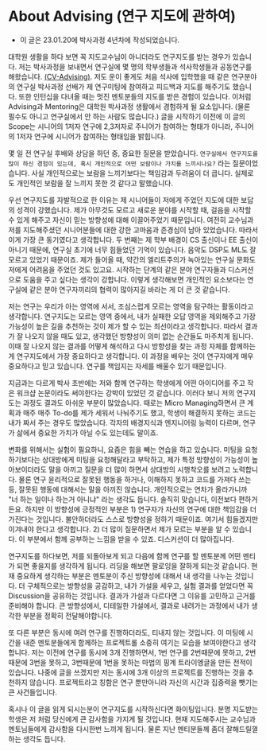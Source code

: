 # About Advising (연구 지도에 관하여)

- 이 글은 23.01.20에 박사과정 4년차에 작성되었습니다.

대학원 생활을 하다 보면 꼭 지도교수님이 아니더라도 연구지도를 받는 경우가 있습니다. 저는 박사과정을 보내면서 연구실에 몇 명의 학부생들과 석사학생들과 공동연구를 해왔습니다. [(CV-Advising)](https://seungheondoh.github.io/assets/cv/CV_seungheon.pdf). 저도 운이 좋게도 처음 석사에 입학했을 때 같은 연구분야의 연구실 박사과정 선배가 제 연구미팅에 참여하고 피드백과 지도를 해주기도 했습니다. 또한 인턴십을 다녀올 때는 멋진 멘토분들의 지도를 받은 경험이 있습니다. 이처럼 Advising과 Mentoring은 대학원 박사과정 생활에서 경험하게 될 요소입니다. (물론 필수도 아니고 연구실에서 안 하는 사람도 많습니다.) 글을 시작하기 이전에 이 글의 Scope는 시니어의 1저자 연구에 2,3저자로 주니어가 참여하는 형태가 아니라, 주니어의 1저자 연구에 시니어가 참여하는 형태임을 밝힙니다.

몇 일 전 연구실 후배와 상담을 하던 중, 중요한 질문을 받았습니다. `연구실에서 연구지도를 많이 하신 경험이 있는데, 혹시 개인적으로 어떤 보람이나 가치를 느끼시나요?` 라는 질문이었습니다. 사실 개인적으로는 보람을 느끼기보다는 책임감과 두려움이 더 큽니다. 실제로도 개인적인 보람을 잘 느끼지 못한 것 같다고 말했습니다.

우선 연구지도를 자발적으로 한 이유는 제 시니어들이 저에게 주었던 지도에 대한 보답의 성격이 강했습니다. 제가 아무것도 모르고 새로운 분야를 시작할 때, 걸음을 시작할 수 있게 해주고 자신이 믿는 방향성에 대해 이끌어주었기 때문입니다. 여전히 교수님과 저를 지도해주셨던 시니어분들에 대한 강한 고마움과 존경심이 남아 있었습니다. 따라서 이게 가장 큰 동기였다고 생각합니다. 두 번째는 제 학부 배경이 CS 출신이나 EE 출신이 아니기 때문에, 연구실 초기에 너무 힘들었던 기억이 있습니다. 음악도 DSP도 ML도 잘 모르고 있었기 때문이죠. 제가 들어올 때, 약간의 엘리트주의가 녹아있는 연구실 문화도 저에게 어려움을 주었던 것도 있고요. 시작하는 단계의 같은 분야 연구자들과 디스커션으로 도움을 주고 싶다는 생각이 강합니다. 이렇게 생각해보면 개인적인 요소보다는 연구실에 같은 분야 연구자끼리의 협력이 많아지길 바라는 게 더 큰 것 같습니다.

저는 연구는 우리가 아는 영역에 서서, 조심스럽게 모르는 영역을 탐구하는 활동이라고 생각합니다. 연구지도는 모르는 영역 중에서, 내가 실패한 오답 영역을 제외해주고 가장 가능성이 높은 길을 추천하는 것이 제가 할 수 있는 최선이라고 생각합니다. 따라서 결과가 잘 나오지 않을 때도 있고, 생각했던 방향성이 의미 없는 순간들도 마주치게 됩니다. 이때 잘 나오지 않는 결과를 어떻게 해석하고 다시 방향성을 찾는 과정 자체를 함께하는게 연구지도에서 가장 중요하다고 생각합니다. 이 과정을 배우는 것이 연구자에게 매우 중요하다고 믿고 있습니다. 연구를 책임지는 자세를 배울수 있기 때문입니다.

지금과는 다르게 박사 초반에는 저와 함께 연구하는 학생에게 어떤 아이디어를 주고 작은 워크샵 논문이라도 써야한다는 강박이 있었던 것 같습니다. 이러다 보니 저의 연구지도는 과정도 결과도 아쉬운 부분이 많았습니다. 때로는 Micro Managing하면서 큰 계획과 매주 매주 To-do를 제가 세워서 나눠주기도 했고, 학생이 해결하지 못하는 코드는 내가 짜서 주는 경우도 많았습니다. 각자의 배경지식과 엔지니어링 능력이 다르며, 연구가 삶에서 중요한 가치가 아닐 수도 있는데도 말이죠.

변화를 위해서는 실험이 필요하니, 요즘은 힘을 빼는 연습을 하고 있습니다. 미팅을 요청하기보다는 상대방에게 미팅을 요청해달라고 부탁하고, 제가 특정 방향성이 가능성이 높아보이더라도 말을 아끼고 질문을 더 많이 하면서 상대방의 시행착오를 보려고 노력합니다. 물론 연구 윤리적으로 잘못된 행동을 하거나, 이해하지 못하고 코드를 가져다 쓰는 등, 잘못된 행동에 대해서는 말을 아끼진 않습니다. 개인적으로는 연차가 올라가니까 "너 하는 일이나 하는거 아니냐" 라는 생각도 듭니다. 솔직히 맞습니다, 이전보다 편하거든요. 하지만 이 방향성에 긍정적인 부분은 1) 연구자가 자신의 연구에 대한 책임감을 더 가진다는 것입니다. 불안하더라도 스스로 방향성을 정하기 때문이죠. 여기서 힘들겠지만 이겨내야 한다고 생각합니다. 2) 더 많이 질문하면서 제가 모르는 부분을 알 수 있습니다. 이 부분에서 함께 공부하는 느낌을 받을 수 있죠. 디스커션이 더 많아집니다.

연구지도를 하다보면, 저를 되돌아보게 되고 다음에 함께 연구를 할 멘토분께 어떤 멘티가 되면 좋을지를 생각하게 됩니다. 리딩을 해보면 팔로잉을 잘하게 되는것 같습니다. 현재 중요하게 생각하는 부분은 멘토분이 주신 방향성에 대해서 내 생각을 나누는 것입니다. 더 구체적으로는 방향성을 공감하고, 내가 가설을 세우고, 실험 결과를 얻었다면 꼭 Discussion을 공유하는 것입니다. 결과가 가설과 다르다면 그 이유를 고민하고 근거를 준비해야 합니다. 큰 방향성에서, 디테일한 가설에서, 결과로 내려가는 과정에서 내가 생각한 부분을 정확히 전달해야합니다.

또 다른 부분은 동시에 여려 연구를 진행하더라도, 티내지 않는 것입니다. 이 미팅에 시간을 내준 멘토분들에게 함께하는 프로젝트롤 소중히 여기는 모습을 보여야한다고 생각합니다. 저는 이전에 연구를 동시에 3개 진행하면서, 1번 연구를 2번때문에 못하고, 2번 때문에 3번을 못하고, 3번때문에 1번을 못하는 마법의 핑계 트라이엥글을 만든 전적이 있습니다. 나중에 글을 쓰겠지만 저는 동시에 3개 이상의 프로젝트를 진행하는 것을 추천하지 않습니다. 프로젝트라고 칭함은 연구 뿐만아니라 자신의 시간과 집중력을 뺏기는 큰 사건들입니다.

혹시나 이 글을 읽게 되시는분이 연구지도를 시작하신다면 화이팅입니다. 분명 지도받는 학생은 저 처럼 당신에게 큰 감사함을 가지게 될 것입니다. 현재 지도해주시는 교수님과 멘토님들에게 감사함을 다시한번 느끼게 됩니다. 물론 지난 멘티분들께 좀더 잘해드릴껄 하는 생각도 듭니다.